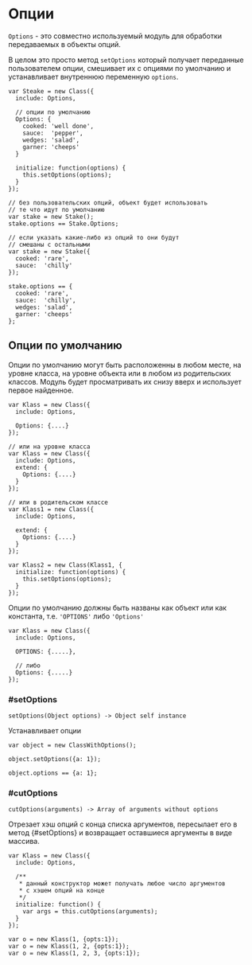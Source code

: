 # Опции

`Options` - это совместно используемый модуль для обработки передаваемых в
объекты опций.

В целом это просто метод `setOptions` который получает переданные 
пользователем опции, смешивает их с опциями по умолчанию и устанавливает
внутреннюю переменную `options`.

    var Steake = new Class({
      include: Options,
      
      // опции по умолчанию
      Options: {
        cooked: 'well done',
        sauce:  'pepper',
        wedges: 'salad',
        garner: 'cheeps'
      }
      
      initialize: function(options) {
        this.setOptions(options);
      }
    });
  
    // без пользовательских опций, объект будет использовать
    // те что идут по умолчанию
    var stake = new Stake();
    stake.options == Stake.Options;
    
    // если указать какие-либо из опций то они будут
    // смешаны с остальными
    var stake = new Stake({
      cooked: 'rare',
      sauce:  'chilly'
    });
  
    stake.options == {
      cooked: 'rare',
      sauce:  'chilly',
      wedges: 'salad',
      garner: 'cheeps'
    };

## Опции по умолчанию

Опции по умолчанию могут быть расположенны в любом месте, на уровне класса,
на уровне объекта или в любом из родительских классов. Модуль будет
просматривать их снизу вверх и использует первое найденное.

    var Klass = new Class({
      include: Options,
    
      Options: {....}
    });
  
    // или на уровне класса
    var Klass = new Class({
      include: Options,
      extend: {
        Options: {....}
      }
    });
  
    // или в родительском классе
    var Klass1 = new Class({
      include: Options,
    
      extend: {
        Options: {....}
      }
    });
  
    var Klass2 = new Class(Klass1, {
      initialize: function(options) {
        this.setOptions(options);
      }
    });

Опции по умолчанию должны быть названы как объект или как константа, т.е.
`'OPTIONS'` либо `'Options'`

    var Klass = new Class({
      include: Options,
    
      OPTIONS: {.....},
    
      // либо
      Options: {.....}
    });

### #setOptions

    setOptions(Object options) -> Object self instance

Устанавливает опции

    var object = new ClassWithOptions();
    
    object.setOptions({a: 1});
    
    object.options == {a: 1};


### #cutOptions
  
    cutOptions(arguments) -> Array of arguments without options

Отрезает хэш опций с конца списка аргументов, пересылает его в метод 
{#setOptions} и возвращает оставшиеся аргументы в виде массива.

    var Klass = new Class({
      include: Options,
    
      /**
       * данный конструктор может получать любое число аргументов
       * с хэшем опций на конце
       */
      initialize: function() {
        var args = this.cutOptions(arguments);
      }
    });
  
    var o = new Klass(1, {opts:1});
    var o = new Klass(1, 2, {opts:1});
    var o = new Klass(1, 2, 3, {opts:1});
  
